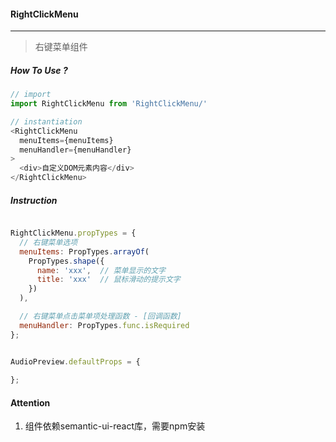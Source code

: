 #### RightClickMenu
_________________
>右键菜单组件

##### How To Use ?
```js
// import
import RightClickMenu from 'RightClickMenu/'

// instantiation
<RightClickMenu
  menuItems={menuItems}
  menuHandler={menuHandler}
>
  <div>自定义DOM元素内容</div>
</RightClickMenu>

```

##### Instruction
```js

RightClickMenu.propTypes = {
  // 右键菜单选项
  menuItems: PropTypes.arrayOf(
    PropTypes.shape({
      name: 'xxx',  // 菜单显示的文字
      title: 'xxx'  // 鼠标滑动的提示文字
    })
  ),

  // 右键菜单点击菜单项处理函数 - [回调函数]
  menuHandler: PropTypes.func.isRequired
};


AudioPreview.defaultProps = {
  
};
```

#### Attention
1. 组件依赖semantic-ui-react库，需要npm安装
